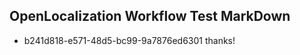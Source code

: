 ## OpenLocalization Workflow Test MarkDown
* b241d818-e571-48d5-bc99-9a7876ed6301 thanks!

<!--HONumber=Aug16_HO3-->


